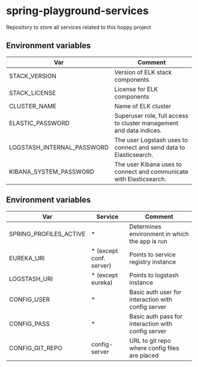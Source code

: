 # spring-playground-services
Repository to store all services related to this hoppy project

## Environment variables
| Var                        | Comment                                                             |
| -------------------------- | ------------------------------------------------------------------- |
| STACK_VERSION              | Version of ELK stack components                                     |
| STACK_LICENSE              | License for ELK components                                          |
| CLUSTER_NAME               | Name of ELK cluster                                                 |
| ELASTIC_PASSWORD           | Superuser role, full access to cluster management and data indices. |
| LOGSTASH_INTERNAL_PASSWORD | The user Logstash uses to connect and send data to Elasticsearch.   |
| KIBANA_SYSTEM_PASSWORD     | The user Kibana uses to connect and communicate with Elasticsearch. |

## Environment variables
| Var                    | Service                 | Comment                                            |
| ---------------------- | ----------------------- | -------------------------------------------------- |
| SPRING_PROFILES_ACTIVE | *                       | Determines environment in which the app is run     |
| EUREKA_URI             | * (except conf. server) | Points to service registry instance                |
| LOGSTASH_URI           | * (except eureka)       | Points to logstash instance                        |
| CONFIG_USER            | *                       | Basic auth user for interaction with config server |
| CONFIG_PASS            | *                       | Basic auth pass for interaction with config server |
| CONFIG_GIT_REPO        | config-server           | URL to git repo where config files are placed      |